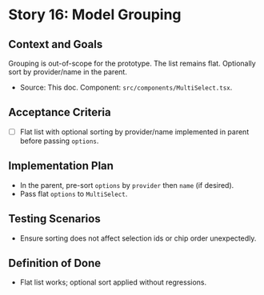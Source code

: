 # Story 16: Model Grouping

## Context and Goals
Grouping is out-of-scope for the prototype. The list remains flat. Optionally sort by provider/name in the parent.

- Source: This doc. Component: `src/components/MultiSelect.tsx`.

## Acceptance Criteria
- [ ] Flat list with optional sorting by provider/name implemented in parent before passing `options`.

## Implementation Plan
- In the parent, pre-sort `options` by `provider` then `name` (if desired).
- Pass flat `options` to `MultiSelect`.

## Testing Scenarios
- Ensure sorting does not affect selection ids or chip order unexpectedly.

## Definition of Done
- Flat list works; optional sort applied without regressions.
